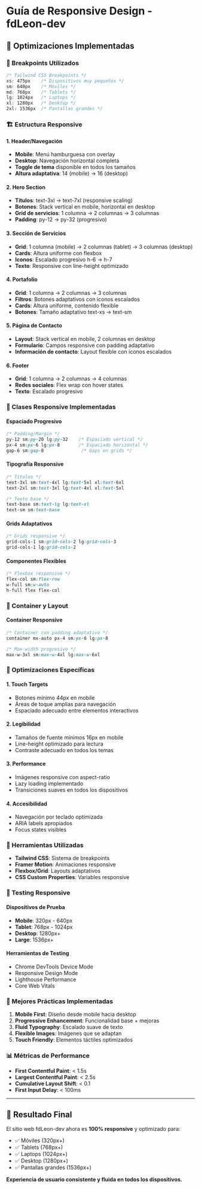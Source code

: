 # Guía de Responsive Design - fdLeon-dev

## 📱 Optimizaciones Implementadas

### 🎯 Breakpoints Utilizados

```css
/* Tailwind CSS Breakpoints */
xs: 475px    /* Dispositivos muy pequeños */
sm: 640px    /* Móviles */
md: 768px    /* Tablets */
lg: 1024px   /* Laptops */
xl: 1280px   /* Desktop */
2xl: 1536px  /* Pantallas grandes */
```

### 🏗️ Estructura Responsive

#### 1. **Header/Navegación**
- **Mobile**: Menú hamburguesa con overlay
- **Desktop**: Navegación horizontal completa
- **Toggle de tema** disponible en todos los tamaños
- **Altura adaptativa**: 14 (mobile) → 16 (desktop)

#### 2. **Hero Section**
- **Títulos**: text-3xl → text-7xl (responsive scaling)
- **Botones**: Stack vertical en mobile, horizontal en desktop
- **Grid de servicios**: 1 columna → 2 columnas → 3 columnas
- **Padding**: py-12 → py-32 (progresivo)

#### 3. **Sección de Servicios**
- **Grid**: 1 columna (mobile) → 2 columnas (tablet) → 3 columnas (desktop)
- **Cards**: Altura uniforme con flexbox
- **Iconos**: Escalado progresivo h-6 → h-7
- **Texto**: Responsive con line-height optimizado

#### 4. **Portafolio**
- **Grid**: 1 columna → 2 columnas → 3 columnas
- **Filtros**: Botones adaptativos con iconos escalados
- **Cards**: Altura uniforme, contenido flexible
- **Botones**: Tamaño adaptativo text-xs → text-sm

#### 5. **Página de Contacto**
- **Layout**: Stack vertical en mobile, 2 columnas en desktop
- **Formulario**: Campos responsive con padding adaptativo
- **Información de contacto**: Layout flexible con iconos escalados

#### 6. **Footer**
- **Grid**: 1 columna → 2 columnas → 4 columnas
- **Redes sociales**: Flex wrap con hover states
- **Texto**: Escalado progresivo

### 🎨 Clases Responsive Implementadas

#### Espaciado Progresivo
```css
/* Padding/Margin */
py-12 sm:py-20 lg:py-32    /* Espaciado vertical */
px-4 sm:px-6 lg:px-8       /* Espaciado horizontal */
gap-6 sm:gap-8              /* Gaps en grids */
```

#### Tipografía Responsive
```css
/* Títulos */
text-3xl sm:text-4xl lg:text-5xl xl:text-6xl
text-2xl sm:text-3xl lg:text-4xl xl:text-5xl

/* Texto base */
text-base sm:text-lg lg:text-xl
text-sm sm:text-base
```

#### Grids Adaptativos
```css
/* Grids responsive */
grid-cols-1 sm:grid-cols-2 lg:grid-cols-3
grid-cols-1 lg:grid-cols-2
```

#### Componentes Flexibles
```css
/* Flexbox responsive */
flex-col sm:flex-row
w-full sm:w-auto
h-full flex flex-col
```

### 📐 Container y Layout

#### Container Responsive
```css
/* Container con padding adaptativo */
container mx-auto px-4 sm:px-6 lg:px-8

/* Max-width progresivo */
max-w-3xl sm:max-w-4xl lg:max-w-6xl
```

### 🎯 Optimizaciones Específicas

#### 1. **Touch Targets**
- Botones mínimo 44px en mobile
- Áreas de toque amplias para navegación
- Espaciado adecuado entre elementos interactivos

#### 2. **Legibilidad**
- Tamaños de fuente mínimos 16px en mobile
- Line-height optimizado para lectura
- Contraste adecuado en todos los temas

#### 3. **Performance**
- Imágenes responsive con aspect-ratio
- Lazy loading implementado
- Transiciones suaves en todos los dispositivos

#### 4. **Accesibilidad**
- Navegación por teclado optimizada
- ARIA labels apropiados
- Focus states visibles

### 🔧 Herramientas Utilizadas

- **Tailwind CSS**: Sistema de breakpoints
- **Framer Motion**: Animaciones responsive
- **Flexbox/Grid**: Layouts adaptativos
- **CSS Custom Properties**: Variables responsive

### 📱 Testing Responsive

#### Dispositivos de Prueba
- **Mobile**: 320px - 640px
- **Tablet**: 768px - 1024px
- **Desktop**: 1280px+
- **Large**: 1536px+

#### Herramientas de Testing
- Chrome DevTools Device Mode
- Responsive Design Mode
- Lighthouse Performance
- Core Web Vitals

### 🚀 Mejores Prácticas Implementadas

1. **Mobile First**: Diseño desde mobile hacia desktop
2. **Progressive Enhancement**: Funcionalidad base + mejoras
3. **Fluid Typography**: Escalado suave de texto
4. **Flexible Images**: Imágenes que se adaptan
5. **Touch Friendly**: Elementos táctiles optimizados

### 📊 Métricas de Performance

- **First Contentful Paint**: < 1.5s
- **Largest Contentful Paint**: < 2.5s
- **Cumulative Layout Shift**: < 0.1
- **First Input Delay**: < 100ms

---

## 🎉 Resultado Final

El sitio web fdLeon-dev ahora es **100% responsive** y optimizado para:

- ✅ Móviles (320px+)
- ✅ Tablets (768px+)
- ✅ Laptops (1024px+)
- ✅ Desktop (1280px+)
- ✅ Pantallas grandes (1536px+)

**Experiencia de usuario consistente y fluida en todos los dispositivos.**
